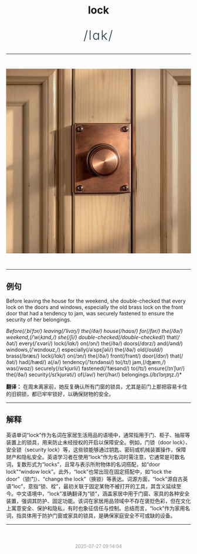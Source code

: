 <div align="center">

# lock

<div style="margin: 30px 0;">
<h1 style="font-size: 2.5em; font-weight: 300; letter-spacing: 2px; margin: 0; color: #2c3e50;">
/lɑk/
</h1>
</div>

</div>

---

<div align="center" style="margin: 40px 0;">

![lock](images/lock.png)

</div>

---

## 例句

Before leaving the house for the weekend, she double-checked that every lock on the doors and windows, especially the old brass lock on the front door that had a tendency to jam, was securely fastened to ensure the security of her belongings.

*Before(/ˌbiˈfɔr/) leaving(/ˈlivɪŋ/) the(/ðə/) house(/haʊs/) for(/fər/) the(/ðə/) weekend,(/ˈwiˌkɪnd,/) she(/ʃi/) double-checked(/double-checked*/) that(/ðət/) every(/ˈɛvəri/) lock(/lɑk/) on(/ɔn/) the(/ðə/) doors(/dɔrz/) and(/ənd/) windows,(/ˈwɪndoʊz,/) especially(/əˈspɛʃəli/) the(/ðə/) old(/oʊld/) brass(/bræs/) lock(/lɑk/) on(/ɔn/) the(/ðə/) front(/frənt/) door(/dɔr/) that(/ðət/) had(/hæd/) a(/ə/) tendency(/ˈtɛndənsi/) to(/tɪ/) jam,(/ʤæm,/) was(/wɑz/) securely(/sɪˈkjʊrli/) fastened(/ˈfæsənd/) to(/tɪ/) ensure(/ɪnˈʃʊr/) the(/ðə/) security(/sɪˈkjʊrəti/) of(/əv/) her(/hər/) belongings.(/bɪˈlɔŋɪŋz./)*

**翻译：** 在周末离家前，她反复确认所有门窗的锁具，尤其是前门上那把容易卡住的旧铜锁，都已牢牢锁好，以确保财物的安全。

---

## 解释

英语单词“lock”作为名词在家居生活用品的语境中，通常指用于门、柜子、抽屉等装置上的锁具，用来防止未经授权的开启以保障安全。例如，门锁（door lock）、安全锁（security lock）等，这些锁能够通过钥匙、密码或机械装置操作，保障财产和隐私安全。英语学习者在使用“lock”作为名词时需注意，它通常是可数名词，复数形式为“locks”，且常与表示所附物体的名词搭配，如“door lock”“window lock”。此外，“lock”也常出现在固定搭配中，如“lock the door”（锁门）、“change the lock”（换锁）等表达。词源方面，“lock”源自古英语“loc”，意指“锁、栓”，最初关联于固定某物不被打开的工具，其含义延续至今。中文语境中，“lock”准确翻译为“锁”，涵盖家居中用于门窗、家具的各种安全装置，强调其防护、固定功能。该词在家居用品领域中不存在褒贬色彩，但在文化上寓意安全、保护和隐私，有时也象征信任与控制。总结而言，“lock”作为家用名词，指具体用于防护门窗或家具的锁具，是确保家庭安全不可或缺的设备。


---

<div align="center" style="margin-top: 50px;">
<small style="color: #999; font-size: 0.9em;">2025-07-27 09:14:04</small>
</div>
